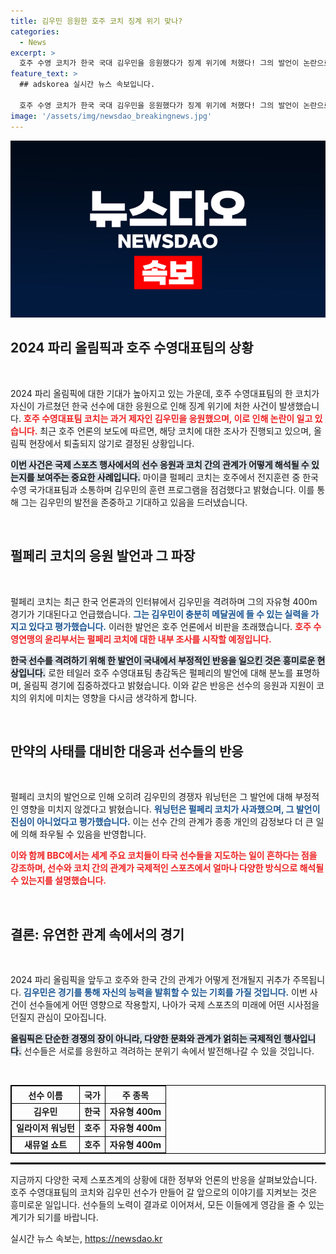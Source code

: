```yaml
---
title: 김우민 응원한 호주 코치 징계 위기 맞나?
categories:
  - News
excerpt: >
  호주 수영 코치가 한국 국대 김우민을 응원했다가 징계 위기에 처했다! 그의 발언이 논란으로 번진 가운데, 올림픽 성적은 어떻게 이어질까? 김우민의 메달 도전이 기대된다!
feature_text: >
  ## adskorea 실시간 뉴스 속보입니다.

  호주 수영 코치가 한국 국대 김우민을 응원했다가 징계 위기에 처했다! 그의 발언이 논란으로 번진 가운데, 올림픽 성적은 어떻게 이어질까? 김우민의 메달 도전이 기대된다!
image: '/assets/img/newsdao_breakingnews.jpg'
---
```


<p><img src="/assets/img/newsdao_breakingnews.jpg" alt="adskorea 속보" /></p>

<h2 data-ke-size="size26">2024 파리 올림픽과 호주 수영대표팀의 상황</h2>

<p data-ke-size="size16">&nbsp;</p>

<p>2024 파리 올림픽에 대한 기대가 높아지고 있는 가운데, 호주 수영대표팀의 한 코치가 자신이 가르쳤던 한국 선수에 대한 응원으로 인해 징계 위기에 처한 사건이 발생했습니다. <b><span style="color: #ee2323;">호주 수영대표팀 코치는 과거 제자인 김우민을 응원했으며, 이로 인해 논란이 일고 있습니다.</span></b> 최근 호주 언론의 보도에 따르면, 해당 코치에 대한 조사가 진행되고 있으며, 올림픽 현장에서 퇴출되지 않기로 결정된 상황입니다. </p>

<p><b><span style="background-color: #21538527;">이번 사건은 국제 스포츠 행사에서의 선수 응원과 코치 간의 관계가 어떻게 해석될 수 있는지를 보여주는 중요한 사례입니다.</span></b> 마이클 펄페리 코치는 호주에서 전지훈련 중 한국 수영 국가대표팀과 소통하며 김우민의 훈련 프로그램을 점검했다고 밝혔습니다. 이를 통해 그는 김우민의 발전을 존중하고 기대하고 있음을 드러냈습니다. </p>

<p data-ke-size="size16">&nbsp;</p>

<h2 data-ke-size="size26">펄페리 코치의 응원 발언과 그 파장</h2>

<p data-ke-size="size16">&nbsp;</p>

<p>펄페리 코치는 최근 한국 언론과의 인터뷰에서 김우민을 격려하며 그의 자유형 400m 경기가 기대된다고 언급했습니다. <b><span style="color: #1a5490;">그는 김우민이 충분히 메달권에 들 수 있는 실력을 가지고 있다고 평가했습니다.</span></b> 이러한 발언은 호주 언론에서 비판을 초래했습니다. <b><span style="color: #ee2323;">호주 수영연맹의 윤리부서는 펄페리 코치에 대한 내부 조사를 시작할 예정입니다.</span></b> </p>

<p><b><span style="background-color: #21538527;">한국 선수를 격려하기 위해 한 발언이 국내에서 부정적인 반응을 일으킨 것은 흥미로운 현상입니다.</span></b> 로한 테일러 호주 수영대표팀 총감독은 펄페리의 발언에 대해 분노를 표명하며, 올림픽 경기에 집중하겠다고 밝혔습니다. 이와 같은 반응은 선수의 응원과 지원이 코치의 위치에 미치는 영향을 다시금 생각하게 합니다.</p>

<p data-ke-size="size16">&nbsp;</p>

<h2 data-ke-size="size26">만약의 사태를 대비한 대응과 선수들의 반응</h2>

<p data-ke-size="size16">&nbsp;</p>

<p>펄페리 코치의 발언으로 인해 오히려 김우민의 경쟁자 워닝턴은 그 발언에 대해 부정적인 영향을 미치지 않겠다고 밝혔습니다. <b><span style="color: #1a5490;">워닝턴은 펄페리 코치가 사과했으며, 그 발언이 진심이 아니었다고 평가했습니다.</span></b> 이는 선수 간의 관계가 종종 개인의 감정보다 더 큰 일에 의해 좌우될 수 있음을 반영합니다. </p>

<p><b><span style="color: #ee2323;">이와 함께 BBC에서는 세계 주요 코치들이 타국 선수들을 지도하는 일이 흔하다는 점을 강조하며, 선수와 코치 간의 관계가 국제적인 스포츠에서 얼마나 다양한 방식으로 해석될 수 있는지를 설명했습니다.</span></b> </p>

<p data-ke-size="size16">&nbsp;</p>

<h2 data-ke-size="size26">결론: 유연한 관계 속에서의 경기</h2>

<p data-ke-size="size16">&nbsp;</p>

<p>2024 파리 올림픽을 앞두고 호주와 한국 간의 관계가 어떻게 전개될지 귀추가 주목됩니다. <b><span style="color: #1a5490;">김우민은 경기를 통해 자신의 능력을 발휘할 수 있는 기회를 가질 것입니다.</span></b> 이번 사건이 선수들에게 어떤 영향으로 작용할지, 나아가 국제 스포츠의 미래에 어떤 시사점을 던질지 관심이 모아집니다. </p>

<p><b><span style="background-color: #21538527;">올림픽은 단순한 경쟁의 장이 아니라, 다양한 문화와 관계가 얽히는 국제적인 행사입니다.</span></b> 선수들은 서로를 응원하고 격려하는 분위기 속에서 발전해나갈 수 있을 것입니다. </p>

<p data-ke-size="size16">&nbsp;</p>

<table style="width:100%; border:1px solid black; border-collapse:collapse;">
  <tr>
    <th style="border:1px solid black; text-align:center;"><b>선수 이름</b></th>
    <th style="border:1px solid black; text-align:center;"><b>국가</b></th>
    <th style="border:1px solid black; text-align:center;"><b>주 종목</b></th>
  </tr>
  <tr>
    <td style="border:1px solid black; text-align:center; height: 17px;"><b>김우민</b></td>
    <td style="border:1px solid black; text-align:center; height: 17px;"><b>한국</b></td>
    <td style="border:1px solid black; text-align:center; height: 17px;"><b>자유형 400m</b></td>
  </tr>
  <tr>
    <td style="border:1px solid black; text-align:center; height: 17px;"><b>일라이저 워닝턴</b></td>
    <td style="border:1px solid black; text-align:center; height: 17px;"><b>호주</b></td>
    <td style="border:1px solid black; text-align:center; height: 17px;"><b>자유형 400m</b></td>
  </tr>
  <tr>
    <td style="border:1px solid black; text-align:center; height: 17px;"><b>새뮤얼 쇼트</b></td>
    <td style="border:1px solid black; text-align:center; height: 17px;"><b>호주</b></td>
    <td style="border:1px solid black; text-align:center; height: 17px;"><b>자유형 400m</b></td>
  </tr>
</table>

<hr style="border: 1px solid black;"/> 

<p>지금까지 다양한 국제 스포츠계의 상황에 대한 정부와 언론의 반응을 살펴보았습니다. 호주 수영대표팀의 코치와 김우민 선수가 만들어 갈 앞으로의 이야기를 지켜보는 것은 흥미로운 일입니다. 선수들의 노력이 결과로 이어져서, 모든 이들에게 영감을 줄 수 있는 계기가 되기를 바랍니다.</p>
실시간 뉴스 속보는, <a href="https://newsdao.kr" rel="dofollow">https://newsdao.kr</a>


